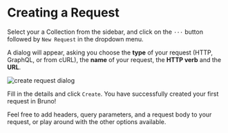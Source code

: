 # Creating a Request

Select your a Collection from the sidebar, and click on the `···` button followed by `New Request` in the dropdown menu.

A dialog will appear, asking you choose the **type** of your request (HTTP, GraphQL, or from cURL), the **name** of your request, the **HTTP verb** and the **URL**.

![create request dialog](/screenshots/new-request.webp)

Fill in the details and click `Create`. You have successfully created your first request in Bruno! 

Feel free to add headers, query parameters, and a request body to your request, or play around with the other options available.